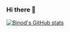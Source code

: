 ### Hi there 👋

<!--
**RaiBnod/RaiBnod** is a ✨ _special_ ✨ repository because its `README.md` (this file) appears on your GitHub profile.

Here are some ideas to get you started:

- 🔭 I’m currently working on ...
- 🌱 I’m currently learning ...
- 👯 I’m looking to collaborate on ...
- 🤔 I’m looking for help with ...
- 💬 Ask me about ...
- 📫 How to reach me: ...
- 😄 Pronouns: ...
- ⚡ Fun fact: ...
-->

[![Binod's GitHub stats](https://github-readme-stats.vercel.app/api?username=RaiBnod)](https://github.com/RaiBnod/github-readme-stats)
